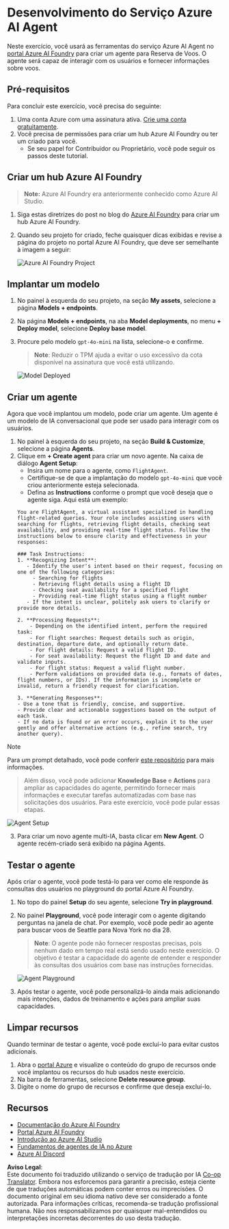<!--
CO_OP_TRANSLATOR_METADATA:
{
  "original_hash": "7e92870dc0843e13d4dabc620c09d2d9",
  "translation_date": "2025-07-12T08:18:25+00:00",
  "source_file": "02-explore-agentic-frameworks/azure-ai-foundry-agent-creation.md",
  "language_code": "br"
}
-->
# Desenvolvimento do Serviço Azure AI Agent

Neste exercício, você usará as ferramentas do serviço Azure AI Agent no [portal Azure AI Foundry](https://ai.azure.com/?WT.mc_id=academic-105485-koreyst) para criar um agente para Reserva de Voos. O agente será capaz de interagir com os usuários e fornecer informações sobre voos.

## Pré-requisitos

Para concluir este exercício, você precisa do seguinte:
1. Uma conta Azure com uma assinatura ativa. [Crie uma conta gratuitamente](https://azure.microsoft.com/free/?WT.mc_id=academic-105485-koreyst).
2. Você precisa de permissões para criar um hub Azure AI Foundry ou ter um criado para você.
    - Se seu papel for Contribuidor ou Proprietário, você pode seguir os passos deste tutorial.

## Criar um hub Azure AI Foundry

> **Note:** Azure AI Foundry era anteriormente conhecido como Azure AI Studio.

1. Siga estas diretrizes do post no blog do [Azure AI Foundry](https://learn.microsoft.com/en-us/azure/ai-studio/?WT.mc_id=academic-105485-koreyst) para criar um hub Azure AI Foundry.
2. Quando seu projeto for criado, feche quaisquer dicas exibidas e revise a página do projeto no portal Azure AI Foundry, que deve ser semelhante à imagem a seguir:

    ![Azure AI Foundry Project](../../../translated_images/azure-ai-foundry.88d0c35298348c2fca620668d9b567b50b18dfe94fd2251e0793a28d4d60854e.br.png)

## Implantar um modelo

1. No painel à esquerda do seu projeto, na seção **My assets**, selecione a página **Models + endpoints**.
2. Na página **Models + endpoints**, na aba **Model deployments**, no menu **+ Deploy model**, selecione **Deploy base model**.
3. Procure pelo modelo `gpt-4o-mini` na lista, selecione-o e confirme.

    > **Note**: Reduzir o TPM ajuda a evitar o uso excessivo da cota disponível na assinatura que você está utilizando.

    ![Model Deployed](../../../translated_images/model-deployment.3749c53fb81e18fdc2da5beb872441b4a5f86a2d1206c5a9999a4997f78e4b7a.br.png)

## Criar um agente

Agora que você implantou um modelo, pode criar um agente. Um agente é um modelo de IA conversacional que pode ser usado para interagir com os usuários.

1. No painel à esquerda do seu projeto, na seção **Build & Customize**, selecione a página **Agents**.
2. Clique em **+ Create agent** para criar um novo agente. Na caixa de diálogo **Agent Setup**:
    - Insira um nome para o agente, como `FlightAgent`.
    - Certifique-se de que a implantação do modelo `gpt-4o-mini` que você criou anteriormente esteja selecionada.
    - Defina as **Instructions** conforme o prompt que você deseja que o agente siga. Aqui está um exemplo:
    ```
    You are FlightAgent, a virtual assistant specialized in handling flight-related queries. Your role includes assisting users with searching for flights, retrieving flight details, checking seat availability, and providing real-time flight status. Follow the instructions below to ensure clarity and effectiveness in your responses:

    ### Task Instructions:
    1. **Recognizing Intent**:
       - Identify the user's intent based on their request, focusing on one of the following categories:
         - Searching for flights
         - Retrieving flight details using a flight ID
         - Checking seat availability for a specified flight
         - Providing real-time flight status using a flight number
       - If the intent is unclear, politely ask users to clarify or provide more details.
        
    2. **Processing Requests**:
        - Depending on the identified intent, perform the required task:
        - For flight searches: Request details such as origin, destination, departure date, and optionally return date.
        - For flight details: Request a valid flight ID.
        - For seat availability: Request the flight ID and date and validate inputs.
        - For flight status: Request a valid flight number.
        - Perform validations on provided data (e.g., formats of dates, flight numbers, or IDs). If the information is incomplete or invalid, return a friendly request for clarification.

    3. **Generating Responses**:
    - Use a tone that is friendly, concise, and supportive.
    - Provide clear and actionable suggestions based on the output of each task.
    - If no data is found or an error occurs, explain it to the user gently and offer alternative actions (e.g., refine search, try another query).
    
    ```
> [!NOTE]
> Para um prompt detalhado, você pode conferir [este repositório](https://github.com/ShivamGoyal03/RoamMind) para mais informações.
    
> Além disso, você pode adicionar **Knowledge Base** e **Actions** para ampliar as capacidades do agente, permitindo fornecer mais informações e executar tarefas automatizadas com base nas solicitações dos usuários. Para este exercício, você pode pular essas etapas.
    
![Agent Setup](../../../translated_images/agent-setup.9bbb8755bf5df672c712a9aaed6482305d32a4986742e6b21faf59485f25c50a.br.png)

3. Para criar um novo agente multi-IA, basta clicar em **New Agent**. O agente recém-criado será exibido na página Agents.

## Testar o agente

Após criar o agente, você pode testá-lo para ver como ele responde às consultas dos usuários no playground do portal Azure AI Foundry.

1. No topo do painel **Setup** do seu agente, selecione **Try in playground**.
2. No painel **Playground**, você pode interagir com o agente digitando perguntas na janela de chat. Por exemplo, você pode pedir ao agente para buscar voos de Seattle para Nova York no dia 28.

    > **Note**: O agente pode não fornecer respostas precisas, pois nenhum dado em tempo real está sendo usado neste exercício. O objetivo é testar a capacidade do agente de entender e responder às consultas dos usuários com base nas instruções fornecidas.

    ![Agent Playground](../../../translated_images/agent-playground.dc146586de71501011798b919ae595f4d4facf8c3a5f53e0107e7b80fc2418d1.br.png)

3. Após testar o agente, você pode personalizá-lo ainda mais adicionando mais intenções, dados de treinamento e ações para ampliar suas capacidades.

## Limpar recursos

Quando terminar de testar o agente, você pode excluí-lo para evitar custos adicionais.
1. Abra o [portal Azure](https://portal.azure.com) e visualize o conteúdo do grupo de recursos onde você implantou os recursos do hub usados neste exercício.
2. Na barra de ferramentas, selecione **Delete resource group**.
3. Digite o nome do grupo de recursos e confirme que deseja excluí-lo.

## Recursos

- [Documentação do Azure AI Foundry](https://learn.microsoft.com/en-us/azure/ai-studio/?WT.mc_id=academic-105485-koreyst)
- [Portal Azure AI Foundry](https://ai.azure.com/?WT.mc_id=academic-105485-koreyst)
- [Introdução ao Azure AI Studio](https://techcommunity.microsoft.com/blog/educatordeveloperblog/getting-started-with-azure-ai-studio/4095602?WT.mc_id=academic-105485-koreyst)
- [Fundamentos de agentes de IA no Azure](https://learn.microsoft.com/en-us/training/modules/ai-agent-fundamentals/?WT.mc_id=academic-105485-koreyst)
- [Azure AI Discord](https://aka.ms/AzureAI/Discord)

**Aviso Legal**:  
Este documento foi traduzido utilizando o serviço de tradução por IA [Co-op Translator](https://github.com/Azure/co-op-translator). Embora nos esforcemos para garantir a precisão, esteja ciente de que traduções automáticas podem conter erros ou imprecisões. O documento original em seu idioma nativo deve ser considerado a fonte autorizada. Para informações críticas, recomenda-se tradução profissional humana. Não nos responsabilizamos por quaisquer mal-entendidos ou interpretações incorretas decorrentes do uso desta tradução.